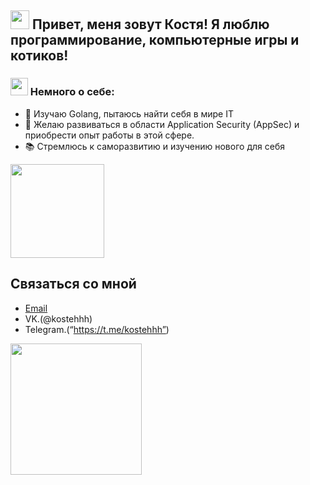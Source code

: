 <h2> <img src="https://emojis.slackmojis.com/emojis/images/1588315024/8823/hyperkitty.gif?1588315024" width="30"> Привет, меня зовут Костя! Я люблю программирование, компьютерные игры и котиков!
 



###  <h3> <img src="https://emojis.slackmojis.com/emojis/images/1621024394/39092/cat-roll.gif?1621024394" width="28" /> Немного о себе:</a></h3>
- 🌟 Изучаю Golang, пытаюсь найти себя в мире IT
- 🎯 Желаю развиваться в области Application Security (AppSec) и приобрести опыт работы в этой сфере.                                      
- 📚 Стремлюсь к саморазвитию и изучению нового для себя

                                                                                                                
 <img src="https://media.giphy.com/media/3kPDmoWdBpQPNhCnUG/giphy.gif" width="150"/>

## Связаться со мной

- [Email](kostya.gromov.2000@inbox.ru)
- VK.(@kostehhh)
- Telegram.(“https://t.me/kostehhh”)


<img src="https://media.giphy.com/media/v1.Y2lkPTc5MGI3NjExdXJrY3B3bXhyYjFuOHI0Z2NsOWVicGVtYXM2ZHdydmRoNTB2eDZycCZlcD12MV9naWZzX3NlYXJjaCZjdD1n/MDJ9IbxxvDUQM/giphy.gif" width="210"/>
  




